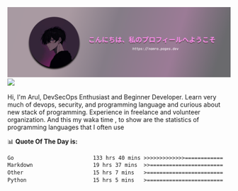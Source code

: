 ![banner](.github/profile-markdown.png)
<img src="https://user-images.githubusercontent.com/73097560/115834477-dbab4500-a447-11eb-908a-139a6edaec5c.gif"></p>

Hi, I'm Arul, DevSecOps Enthusiast and Beginner Developer. Learn very much of devops, security, and programming language and curious about new stack of programming. Experience in freelance and volunteer organization. And this my waka time , to show are the statistics of programming languages that I often use

📊 **Quote Of The Day is:**
<!--START_SECTION:waka-->

```txt
Go                         133 hrs 40 mins >>>>>>>>>>>>>============   51.52 %
Markdown                   19 hrs 37 mins  >>=======================   07.56 %
Other                      15 hrs 7 mins   >========================   05.83 %
Python                     15 hrs 5 mins   >========================   05.82 %
```

<!--END_SECTION:waka-->
